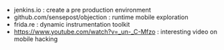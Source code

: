 * jenkins.io : create a pre production environment
* github.com/sensepost/objection : runtime mobile exploration
* frida.re : dynamic instrumentation toolkit
* https://www.youtube.com/watch?v=_un-_C-Mfzo : interesting video on mobile hacking
